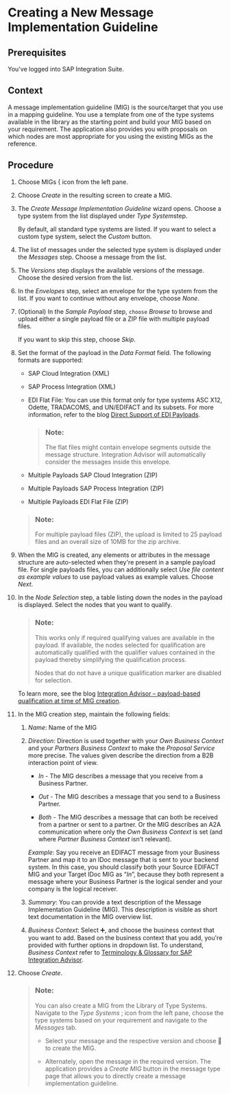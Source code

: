 <!-- loiob894de00d93f4f58bfe5fb6ae9d35430 -->

<link rel="stylesheet" type="text/css" href="../css/sap-icons.css"/>

# Creating a New Message Implementation Guideline



<a name="loiob894de00d93f4f58bfe5fb6ae9d35430__prereq_z41_qfr_gcb"/>

## Prerequisites

You've logged into SAP Integration Suite.



## Context

A message implementation guideline \(MIG\) is the source/target that you use in a mapping guideline. You use a template from one of the type systems available in the library as the starting point and build your MIG based on your requirement. The application also provides you with proposals on which nodes are most appropriate for you using the existing MIGs as the reference.



## Procedure

1.  Choose MIGs <span class="SAP-icons-V5"></span> icon from the left pane.

2.  Choose *Create* in the resulting screen to create a MIG.

3.  The *Create Message Implementation Guideline* wizard opens. Choose a type system from the list displayed under *Type System*step.

    By default, all standard type systems are listed. If you want to select a custom type system, select the *Custom* button.

4.  The list of messages under the selected type system is displayed under the *Messages* step. Choose a message from the list.

5.  The *Versions* step displays the available versions of the message. Choose the desired version from the list.

6.  In the *Envelopes* step, select an envelope for the type system from the list. If you want to continue without any envelope, choose *None*.

7.  \(Optional\) In the *Sample Payload* step, `choose` *Browse* to browse and upload either a single payload file or a ZIP file with multiple payload files.

    If you want to skip this step, choose *Skip*.

8.  Set the format of the payload in the *Data Format* field. The following formats are supported:

    -   SAP Cloud Integration \(XML\)

    -   SAP Process Integration \(XML\)

    -   EDI Flat File: You can use this format only for type systems ASC X12, Odette, TRADACOMS, and UN/EDIFACT and its subsets. For more information, refer to the blog [Direct Support of EDI Payloads](https://community.sap.com/t5/technology-blogs-by-sap/integration-advisor-direct-support-of-edi-payloads/ba-p/13779418).

        > ### Note:  
        > The flat files might contain envelope segments outside the message structure. Integration Advisor will automatically consider the messages inside this envelope.

    -   Multiple Payloads SAP Cloud Integration \(ZIP\)

    -   Multiple Payloads SAP Process Integration \(ZIP\)

    -   Multiple Payloads EDI Flat File \(ZIP\)


    > ### Note:  
    > For multiple payload files \(ZIP\), the upload is limited to 25 payload files and an overall size of 10MB for the zip archive.

9.  When the MIG is created, any elements or attributes in the message structure are auto-selected when they're present in a sample payload file. For single payloads files, you can additionally select *Use file content as example values* to use payload values as example values. Choose *Next*.

10. In the *Node Selection* step, a table listing down the nodes in the payload is displayed. Select the nodes that you want to qualify.

    > ### Note:  
    > This works only if required qualifying values are available in the payload. If available, the nodes selected for qualification are automatically qualified with the qualifier values contained in the payload thereby simplifying the qualification process.
    > 
    > Nodes that do not have a unique qualification marker are disabled for selection.

    To learn more, see the blog [Integration Advisor – payload-based qualification at time of MIG creation](https://community.sap.com/t5/technology-blogs-by-sap/integration-advisor-payload-based-qualification-at-time-of-mig-creation/ba-p/13990599).

11. In the MIG creation step, maintain the following fields:

    1.  *Name*: Name of the MIG

    2.  *Direction*: Direction is used together with your *Own Business Context* and your *Partners Business Context* to make the *Proposal Service* more precise. The values given describe the direction from a B2B interaction point of view.

        -   *In* - The MIG describes a message that you receive from a Business Partner.

        -   *Out* - The MIG describes a message that you send to a Business Partner.
        -   *Both* - The MIG describes a message that can both be received from a partner or sent to a partner. Or the MIG describes an A2A communication where only the *Own Business Context* is set \(and where *Partner Business Context* isn't relevant\).

        *Example*: Say you receive an EDIFACT message from your Business Partner and map it to an IDoc message that is sent to your backend system. In this case, you should classify both your Source EDIFACT MIG and your Target IDoc MIG as “*In*”, because they both represent a message where your Business Partner is the logical sender and your company is the logical receiver.

    3.  *Summary*: You can provide a text description of the Message Implementation Guideline \(MIG\). This description is visible as short text documentation in the MIG overview list.

    4.  *Business Context*: Select :heavy_plus_sign:, and choose the business context that you want to add. Based on the business context that you add, you're provided with further options in dropdown list. To understand, *Business Context* refer to [Terminology & Glossary for SAP Integration Advisor](../terminology-glossary-for-sap-integration-advisor-9c221b4.md).


12. Choose *Create*.

    > ### Note:  
    > You can also create a MIG from the Library of Type Systems. Navigate to the *Type Systems* <span class="SAP-icons-V5"></span> icon from the left pane, choose the type systems based on your requirement and navigate to the *Messages* tab.
    > 
    > -   Select your message and the respective version and choose <span class="SAP-icons-V5"></span> to create the MIG.
    > 
    > -   Alternately, open the message in the required version. The application provides a *Create MIG* button in the message type page that allows you to directly create a message implementation guideline.


